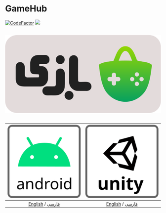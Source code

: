 # GameHub
[![CodeFactor](https://www.codefactor.io/repository/github/cafebazaar/poolakey/badge)](https://www.codefactor.io/repository/github/cafebazaar/poolakey) [![](https://api.bintray.com/packages/cafebazaar/Poolakey/Poolakey/images/download.svg)](https://bintray.com/beta/#/cafebazaar/Poolakey?tab=packages)
<div align="center">
</br>
<img src="images/logo.svg?raw=false"/><br/></br>

| [![en-US](images/android-logo.svg)](https://github.com/manjav/GameHub/wiki) | [![fa-IR](images/unity-logo.svg)](https://github.com/manjav/GameHub/wiki/Installation-and-Connection) |
| --------------------- | --------------------- |
| <div align="center">[English](https://github.com/manjav/GameHub/wiki) / [فارسی](https://github.com/manjav/GameHub/wiki/نصب-و-اتصال)</div> | <div align="center">[English](https://github.com/manjav/GameHub/wiki/Installation-and-Connection) / [فارسی](https://github.com/manjav/GameHub/wiki/نصب-و-اتصال-(یونیتی))</div> |
